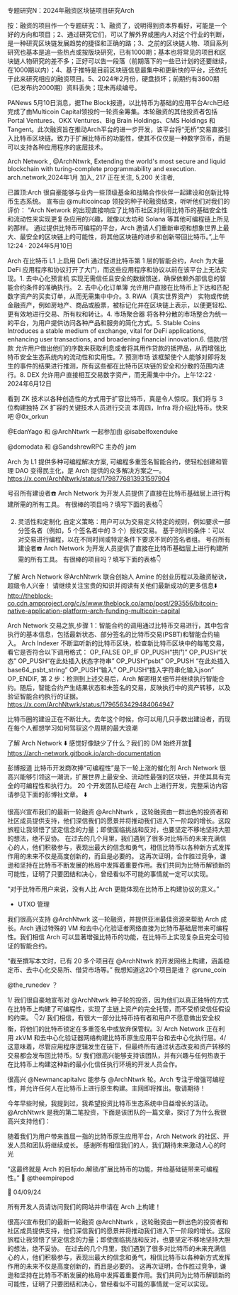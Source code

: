 专题研究N：2024年融资区块链项目研究Arch


按：融资的项目作一个专题研究：1、融资了，说明得到资本界看好，可能是一个好的方向和项目；2、通过研究它们，可以了解外界或圈内人对这个行业的判断，是一种研究区块链发展趋势的捷径和正确的路；3、之前的区块链人物、项目系列研究也基本是追一些热点或按版块研究，已有1000期；基本也将常见的项目和区块链人物研究的差不多；正好可以告一段落（前期落下的一些已计划的还要继续，在1000期以内）；4、基于推特是目前区块链信息最集中和更新快的平台，还依托于此来研究相应的融资项目。5、2024年2月份，硬盘损坏；前期约有3600期（已发布约2000期）资料丢失；现未再续编号。

PANews 5月10日消息，据The Block报道，以比特币为基础的应用平台Arch已经完成了由Multicoin Capital领投的一轮资金筹集。本轮融资的其他投资者包括 Portal Ventures、OKX Ventures、Big Brain Holdings、CMS Holdings 和 Tangent。此次融资旨在推动Arch平台的进一步开发，该平台将“无桥”交易直接引入比特币区块链。致力于扩展比特币的功能性，使其不仅仅是一种数字货币，而是可以支持各种应用程序的底层技术。

Arch Network
,
@ArchNtwrk,
Extending the world's most secure and liquid blockchain with turing-complete programmability and execution.
arch.network,2024年1月 加入,
217 正在关注,
5,200 关注者,


已置顶:Arch 很自豪能够与业内一些顶级基金和战略合作伙伴一起建设和创新比特币生态系统。
宣布由
@multicoincap
领投的种子轮融资结束，听听他们对我们的评价：
“Arch Network 的出现直接响应了比特币社区对利用比特币的基础安全性和流动性来实现更复杂应用的兴趣，就像以太坊和 Solana 等其他可编程链上所见的那样。
通过提供比特币可编程的平台，Arch 邀请人们重新审视和想象世界上最大、最安全的区块链上的可能性，将其他区块链的进步和创新带回比特币。”,上午12:24 · 2024年5月10日

Arch 在比特币 L1 上启用 Defi
通过促进比特币第 1 层的智能合约，Arch 为大量 DeFi 应用程序和协议打开了大门，而这些应用程序和协议以前在该平台上无法实现。1. 去中心化预言机
实现无需信任且安全的数据馈送，确保依赖外部信息的智能合约条件的准确执行。
2. 去中心化订单簿
允许用户直接在比特币上下达和匹配数字资产的买卖订单，从而无需集中中介。3. RWA（真实世界资产）
实物或传统金融资产，例如房地产、商品或股票，被标记化并在区块链上表示，以便更轻松、更有效地进行交易、所有权和转让。4. 市场聚合器
将各种分散的市场整合为统一的平台，为用户提供访问各种产品和服务的简化方式。5. Stable Coins
Introduces a stable medium of exchange, vital for DeFi applications, enhancing user transactions, and broadening financial innovation.6. 借款/贷款
允许用户借出他们的序数来获取利息或者将其用作贷款的抵押品，从而增强比特币安全生态系统内的流动性和实用性。7. 预测市场
该框架使个人能够对即将发生的事件的结果进行推测，所有这些都在比特币区块链的安全和分散的范围内进行。8. DEX
允许用户直接相互交易数字资产，而无需集中中介。上午12:22 · 2024年6月12日

看到 ZK 技术以各种创造性的方式用于扩容比特币，真是令人惊叹。我们将与 3 位构建独特 ZK 扩容的关键技术人员进行交流
本周四，Infra 将介绍比特币。快来吧
@0x_orkun
 
@EdanYago
和
@ArchNtwrk
一起参加由
@isabelfoxenduke
 
@domodata
和
@SandshrewRPC
主办的 jam

Arch 为 L1 提供多种可编程解决方案,
可编程多重签名智能合约，使轻松创建和管理 DAO 变得民主化，是 Arch 提供的众多解决方案之一。
https://x.com/ArchNtwrk/status/1798776813931597904

号召所有建设者☎️
Arch Network 为开发人员提供了直接在比特币基础层上进行构建所需的所有工具。
有很棒的项目吗？填写下面的表格👇

2. 灵活性和定制化
自定义策略：用户可以为交易定义特定的规则，例如要求一部分签名者（例如，5 个签名者中的 3 个）授权交易。
基于时间的条件：可以对交易进行编程，以在不同时间或特定条件下要求不同的签名者组。
号召所有建设者☎️
Arch Network 为开发人员提供了直接在比特币基础层上进行构建所需的所有工具。
有很棒的项目吗？填写下面的表格👇

了解 Arch Network 
@ArchNtwrk
联合创始人 Amine 的创业历程以及融资秘诀，超级令人兴奋！
请继续关注宝贵的知识并阅读有关他们最新成功的更多信息⬇️
http://theblock-co.cdn.ampproject.org/c/s/www.theblock.co/amp/post/293556/bitcoin-native-application-platform-arch-funding-multicoin-capital

Arch Network 交易之旅,步骤 1：智能合约的调用通过比特币交易进行，其中包含执行的基本信息，包括最新状态、部分签名的比特币交易(PSBT)和智能合约输入。
Arch Indexer 不断监听新的比特币区块，检查新比特币区块中的每笔交易，看它是否符合以下调用格式：
OP_FALSE
OP_IF
OP_PUSH“拱门”
OP_PUSH“状态”
OP_PUSH“在此处插入状态字符串”
OP_PUSH“psbt”
OP_PUSH “在此处插入base64_psbt_string”
OP_PUSH“输入”
OP_PUSH“插入字符串化输入json”
OP_ENDIF,
第 2 步：检测到上述交易后，Arch 解密相关细节并继续执行智能合约。随后，智能合约产生结果状态和未签名的交易，反映执行中的资产转移，以及验证智能合约执行的证据。https://x.com/ArchNtwrk/status/1796563429484064947

比特币圈的建设正在不断壮大。去年这个时候，你可以用几只手数出建设者，而现在每个人都想学习如何驾驭这个周期的最大浪潮

了解 Arch Network ⬇️
感觉好像缺少了什么？我们的 DM 始终开放📩
https://arch-network.gitbook.io/arch-documentation

彭博报道
比特币开发商吹捧“可编程性”是下一轮上涨的催化剂
Arch Network 很高兴能够引领这一潮流，扩展世界上最安全、流动性最强的区块链，并使其具有完全的可编程性和执行力。
20 个开发团队已经在 Arch 上进行开发，完整采访内容请参见下面的彭博社文章。 ⬇️

很高兴宣布我们的最新一轮融资
@ArchNtwrk
 ，这轮融资由一群出色的投资者和社区成员提供支持，他们深信我们的愿景并将推动我们进入下一阶段的增长。这段旅程让我领悟了坚定信念的力量；即使面临挑战和反对，也要坚定不移地坚持大胆的想法，绝不妥协。
在过去的几个月里，我们遇到了很多对比特币的未来充满信心的人，他们积极参与，表现出最大的信念和勇气，相信比特币以各​​种新方式发挥作用的未来不仅是高度创新的，而且是必要的。
这再次证明，合作胜过竞争，谦逊和坚持在比特币不断发展的格局中发挥着重要作用。我们共同为比特币解锁新的可能性，证明了只要团结和决心，曾经看似不可能的事情就一定可以实现。

“对于比特币用户来说，没有人比 Arch 更能体现在比特币上构建协议的意义。”
- UTXO 管理

我们很高兴支持
@ArchNtwrk
这一轮融资，并提供亚洲最佳资源来帮助 Arch 成长。Arch 通过特殊的 VM 和去中心化验证者网络直接为比特币基础层带来可编程性。我们相信 Arch 可以显著增强比特币的功能，在比特币上实现复杂且完全可验证的智能合约。

“截至撰写本文时，已有 20 多个项目在
@ArchNtwrk
的开发网络上构建，涵盖稳定币、去中心化交易所、借贷市场等。”
我想知道这20个项目是谁？
@rune_coin
 
@the_runedev
 ？

1/ 我们很自豪地宣布对
@ArchNtwrk
种子轮的投资，因为他们以真正独特的方式在比特币上构建了可编程性，实现了主链上资产的完全托管，而不受桥梁信任假设的约束。 👇2/ 我们相信，有很大一部分比特币持有者和用户不愿意做出安全权衡，将他们的比特币锁定在多重签名中或放弃保管权。3/ Arch Network 正在利用 zkVM 和去中心化验证器网络构建比特币原生应用平台和去中心化执行层。4/ 这意味着，尽管应用程序逻辑发生在链下，但最终所有通过状态改变和资产转移的交易都会发布回比特币。5/ 我们很高兴能够支持该团队，并有兴趣与任何热衷于在比特币上构建这种新的最小化信任执行环境的开发人员合作。

很高兴
@Newmancapitalvc
能参与
@ArchNtwrk
轮。Arch 专注于增强可编程性，并允许任何人在比特币上进行原生构建。主网即将推出。敬请期待！

今年早些时候，我提到过，我希望投资比特币生态系统中日益增长的活动。 
@ArchNtwrk
是我的第二笔投资，下面是该团队的一篇文章，探讨了为什么我很高兴支持他们：

随着我们为用户带来首屈一指的比特币原生应用平台，Arch Network 的社区、开发人员和团队将继续成长。
感谢所有相信我们的人，我们期待未来激动人心的时光

“这最终就是 Arch 的目标do.解锁/扩展比特币的功能，并给基础链带来可编程性。”
🎥 
@theempirepod
 
📆 04/09/24

所有开发人员请访问我们的网站并申请在 Arch 上构建！

很高兴宣布我们的最新一轮融资
@ArchNtwrk
 ，这轮融资由一群出色的投资者和社区成员提供支持，他们深信我们的愿景并将推动我们进入下一阶段的增长。这段旅程让我领悟了坚定信念的力量；即使面临挑战和反对，也要坚定不移地坚持大胆的想法，绝不妥协。
在过去的几个月里，我们遇到了很多对比特币的未来充满信心的人，他们积极参与，表现出最大的信念和勇气，相信比特币以各​​种新方式发挥作用的未来不仅是高度创新的，而且是必要的。
这再次证明，合作胜过竞争，谦逊和坚持在比特币不断发展的格局中发挥着重要作用。我们共同为比特币解锁新的可能性，证明了只要团结和决心，曾经看似不可能的事情就一定可以实现。

